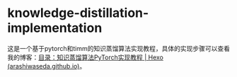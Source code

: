# knowledge-distillation-implementation
这是一个基于pytorch和timm的知识蒸馏算法实现教程，具体的实现步骤可以查看我的博客：[目录：知识蒸馏算法PyTorch实现教程 | Hexo (arashiwaseda.github.io)](https://arashiwaseda.github.io/2024/06/24/contents/)。
